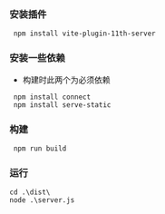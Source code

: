 ### 安装插件

```
 npm install vite-plugin-11th-server
```

### 安装一些依赖
- 构建时此两个为必须依赖
```
 npm install connect
 npm install serve-static
```

### 构建

```
 npm run build
```

### 运行

```
cd .\dist\ 
node .\server.js
```